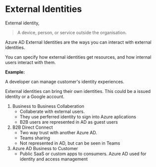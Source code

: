 
# External Identities

External identity,
> A device, person, or service outside the organisation.

Azure AD External Identities are the ways you can interact with external identities.

You can specify how external identities get resources, and how internal users interact with them.

**Example:**

A developer can manage customer's identity experiences.

External identities can bring their own identities. This could be a issued identity or a Google account.

1. Business to Business Collaberation
    - Collaberate with external users.
    - They use perferred identity to sign into Azure aplications
    - B2B users are represented in AD as guest users
2. B2B Direct Connect
    - Two way trust with another Azure AD.
    - Teams sharing
    - Not represented in AD, but can be seen in Teams
3. Azure AD Business to Customer
    - Public SaaS or custom apps to consumers. Azure AD used for identity and access management

